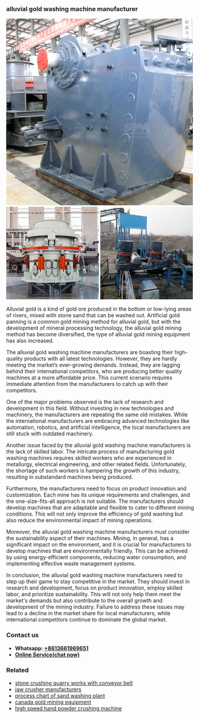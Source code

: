 <h3>alluvial gold washing machine manufacturer</h3><img src='1708589158.jpg' alt=''><p>Alluvial gold is a kind of gold ore produced in the bottom or low-lying areas of rivers, mixed with stone sand that can be washed out. Artificial gold panning is a common gold mining method for alluvial gold, but with the development of mineral processing technology, the alluvial gold mining method has become diversified, the type of alluvial gold mining equipment has also increased.</p><p>The alluvial gold washing machine manufacturers are boasting their high-quality products with all latest technologies. However, they are hardly meeting the market’s ever-growing demands. Instead, they are lagging behind their international competitors, who are producing better quality machines at a more affordable price. This current scenario requires immediate attention from the manufacturers to catch up with their competitors.</p><p>One of the major problems observed is the lack of research and development in this field. Without investing in new technologies and machinery, the manufacturers are repeating the same old mistakes. While the international manufacturers are embracing advanced technologies like automation, robotics, and artificial intelligence, the local manufacturers are still stuck with outdated machinery.</p><p>Another issue faced by the alluvial gold washing machine manufacturers is the lack of skilled labor. The intricate process of manufacturing gold washing machines requires skilled workers who are experienced in metallurgy, electrical engineering, and other related fields. Unfortunately, the shortage of such workers is hampering the growth of this industry, resulting in substandard machines being produced.</p><p>Furthermore, the manufacturers need to focus on product innovation and customization. Each mine has its unique requirements and challenges, and the one-size-fits-all approach is not suitable. The manufacturers should develop machines that are adaptable and flexible to cater to different mining conditions. This will not only improve the efficiency of gold washing but also reduce the environmental impact of mining operations.</p><p>Moreover, the alluvial gold washing machine manufacturers must consider the sustainability aspect of their machines. Mining, in general, has a significant impact on the environment, and it is crucial for manufacturers to develop machines that are environmentally friendly. This can be achieved by using energy-efficient components, reducing water consumption, and implementing effective waste management systems.</p><p>In conclusion, the alluvial gold washing machine manufacturers need to step up their game to stay competitive in the market. They should invest in research and development, focus on product innovation, employ skilled labor, and prioritize sustainability. This will not only help them meet the market's demands but also contribute to the overall growth and development of the mining industry. Failure to address these issues may lead to a decline in the market share for local manufacturers, while international competitors continue to dominate the global market.</p><h3>Contact us</h3><ul><li><strong>Whatsapp:&nbsp;<a href="https://wa.me/8613661969651">+8613661969651</a></strong></li><li><a href="https://swt.shibang-china.com/?git&amp;zhl&amp;alluvial gold washing machine manufacturer"><strong>Online Service(chat now)</strong></a></li></ul><h3>Related</h3><ul><li><a href='stone crushing quarry works with conveyor belt.md'>stone crushing quarry works with conveyor belt</a></li><li><a href='jaw crusher manufacturers.md'>jaw crusher manufacturers</a></li><li><a href='process chart of sand washing plant.md'>process chart of sand washing plant</a></li><li><a href='canada gold mining equipment.md'>canada gold mining equipment</a></li><li><a href='high speed hand powder crushing machine.md'>high speed hand powder crushing machine</a></li></ul>
